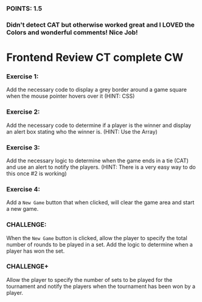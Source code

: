 ### POINTS: 1.5
### Didn't detect CAT but otherwise worked great and I LOVED the Colors and wonderful comments! Nice Job!

# Frontend Review CT complete CW

### Exercise 1:
Add the necessary code to display a grey border around a game square when the mouse pointer hovers over it (HINT: CSS)

### Exercise 2:
Add the necessary code to determine if a player is the winner and display an alert box stating who the winner is. (HINT: Use the Array)

### Exercise 3:
Add the necessary logic to determine when the game ends in a tie (CAT) and use an alert to notify the players. (HINT: There is a very easy way to do this once #2 is working)

### Exercise 4:
Add a ```New Game``` button that when clicked, will clear the game area and start a new game.

### CHALLENGE:
When the ```New Game``` button is clicked, allow the player to specify the total number of rounds to be played in a set. Add the logic to determine when a player has won the set.

### CHALLENGE+
Allow the player to specify the number of sets to be played for the tournament and notify the players when the tournament has been won by a player. 
